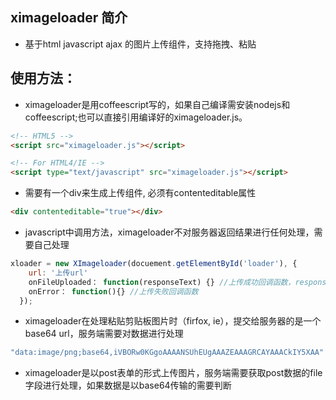 ximageloader 简介
--------------------
* 基于html javascript ajax 的图片上传组件，支持拖拽、粘贴

使用方法：
------------

* ximageloader是用coffeescript写的，如果自己编译需安装nodejs和coffeescript;也可以直接引用编译好的ximageloader.js。
```html
<!-- HTML5 -->
<script src="ximageloader.js"></script>

<!-- For HTML4/IE -->
<script type="text/javascript" src="ximageloader.js"></script>
```
* 需要有一个div来生成上传组件, 必须有contenteditable属性
```html
<div contenteditable="true"></div>
```
* javascript中调用方法，ximageloader不对服务器返回结果进行任何处理，需要自己处理
```javascript
xloader = new XImageloader(docuement.getElementById('loader'), {
    url: '上传url'
    onFileUploaded： function(responseText) {} //上传成功回调函数，responseText为服务器相应信息
    onError： function(){} //上传失败回调函数
  });
```
* ximageloader在处理粘贴剪贴板图片时（firfox, ie），提交给服务器的是一个base64 url，服务端需要对数据进行处理
```javascript
"data:image/png;base64,iVBORw0KGgoAAAANSUhEUgAAAZEAAAGRCAYAAACkIY5XAA"
```


* ximageloader是以post表单的形式上传图片，服务端需要获取post数据的file字段进行处理，如果数据是以base64传输的需要判断




